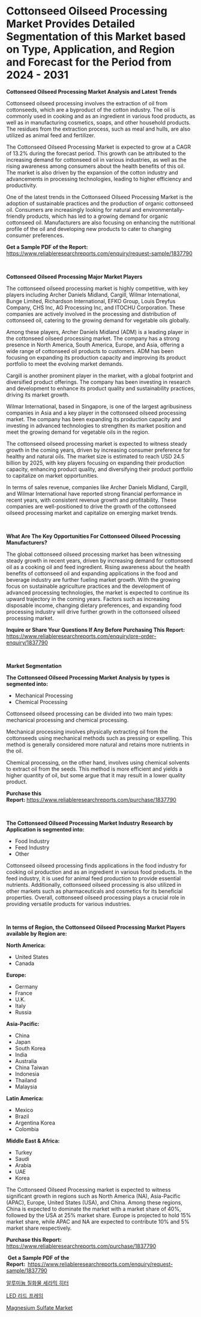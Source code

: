 <p><h1>Cottonseed Oilseed Processing Market Provides Detailed Segmentation of this Market based on Type, Application, and Region and Forecast for the Period from 2024 - 2031</h1></p><p><strong>Cottonseed Oilseed Processing Market Analysis and Latest Trends</strong></p>
<p><p>Cottonseed oilseed processing involves the extraction of oil from cottonseeds, which are a byproduct of the cotton industry. The oil is commonly used in cooking and as an ingredient in various food products, as well as in manufacturing cosmetics, soaps, and other household products. The residues from the extraction process, such as meal and hulls, are also utilized as animal feed and fertilizer.</p><p>The Cottonseed Oilseed Processing Market is expected to grow at a CAGR of 13.2% during the forecast period. This growth can be attributed to the increasing demand for cottonseed oil in various industries, as well as the rising awareness among consumers about the health benefits of this oil. The market is also driven by the expansion of the cotton industry and advancements in processing technologies, leading to higher efficiency and productivity.</p><p>One of the latest trends in the Cottonseed Oilseed Processing Market is the adoption of sustainable practices and the production of organic cottonseed oil. Consumers are increasingly looking for natural and environmentally-friendly products, which has led to a growing demand for organic cottonseed oil. Manufacturers are also focusing on enhancing the nutritional profile of the oil and developing new products to cater to changing consumer preferences.</p></p>
<p><strong>Get a Sample PDF of the Report:&nbsp;</strong> <a href="https://www.reliableresearchreports.com/enquiry/request-sample/1837790">https://www.reliableresearchreports.com/enquiry/request-sample/1837790</a></p>
<p>&nbsp;</p>
<p><strong>Cottonseed Oilseed Processing Major Market Players</strong></p>
<p><p>The cottonseed oilseed processing market is highly competitive, with key players including Archer Daniels Midland, Cargill, Wilmar International, Bunge Limited, Richardson International, EFKO Group, Louis Dreyfus Company, CHS Inc, AG Processing Inc, and ITOCHU Corporation. These companies are actively involved in the processing and distribution of cottonseed oil, catering to the growing demand for vegetable oils globally.</p><p>Among these players, Archer Daniels Midland (ADM) is a leading player in the cottonseed oilseed processing market. The company has a strong presence in North America, South America, Europe, and Asia, offering a wide range of cottonseed oil products to customers. ADM has been focusing on expanding its production capacity and improving its product portfolio to meet the evolving market demands.</p><p>Cargill is another prominent player in the market, with a global footprint and diversified product offerings. The company has been investing in research and development to enhance its product quality and sustainability practices, driving its market growth.</p><p>Wilmar International, based in Singapore, is one of the largest agribusiness companies in Asia and a key player in the cottonseed oilseed processing market. The company has been expanding its production capacity and investing in advanced technologies to strengthen its market position and meet the growing demand for vegetable oils in the region.</p><p>The cottonseed oilseed processing market is expected to witness steady growth in the coming years, driven by increasing consumer preference for healthy and natural oils. The market size is estimated to reach USD 24.5 billion by 2025, with key players focusing on expanding their production capacity, enhancing product quality, and diversifying their product portfolio to capitalize on market opportunities.</p><p>In terms of sales revenue, companies like Archer Daniels Midland, Cargill, and Wilmar International have reported strong financial performance in recent years, with consistent revenue growth and profitability. These companies are well-positioned to drive the growth of the cottonseed oilseed processing market and capitalize on emerging market trends.</p></p>
<p>&nbsp;</p>
<p><strong>What Are The Key Opportunities For Cottonseed Oilseed Processing Manufacturers?</strong></p>
<p><p>The global cottonseed oilseed processing market has been witnessing steady growth in recent years, driven by increasing demand for cottonseed oil as a cooking oil and feed ingredient. Rising awareness about the health benefits of cottonseed oil and expanding applications in the food and beverage industry are further fueling market growth. With the growing focus on sustainable agriculture practices and the development of advanced processing technologies, the market is expected to continue its upward trajectory in the coming years. Factors such as increasing disposable income, changing dietary preferences, and expanding food processing industry will drive further growth in the cottonseed oilseed processing market.</p></p>
<p><strong>Inquire or Share Your Questions If Any Before Purchasing This Report:</strong> <a href="https://www.reliableresearchreports.com/enquiry/pre-order-enquiry/1837790">https://www.reliableresearchreports.com/enquiry/pre-order-enquiry/1837790</a></p>
<p>&nbsp;</p>
<p><strong>Market Segmentation</strong></p>
<p><strong>The Cottonseed Oilseed Processing Market Analysis by types is segmented into:</strong></p>
<p><ul><li>Mechanical Processing</li><li>Chemical Processing</li></ul></p>
<p><p>Cottonseed oilseed processing can be divided into two main types: mechanical processing and chemical processing. </p><p>Mechanical processing involves physically extracting oil from the cottonseeds using mechanical methods such as pressing or expelling. This method is generally considered more natural and retains more nutrients in the oil.</p><p>Chemical processing, on the other hand, involves using chemical solvents to extract oil from the seeds. This method is more efficient and yields a higher quantity of oil, but some argue that it may result in a lower quality product.</p></p>
<p><strong>Purchase this Report:&nbsp;</strong><a href="https://www.reliableresearchreports.com/purchase/1837790">https://www.reliableresearchreports.com/purchase/1837790</a></p>
<p>&nbsp;</p>
<p><strong>The Cottonseed Oilseed Processing Market Industry Research by Application is segmented into:</strong></p>
<p><ul><li>Food Industry</li><li>Feed Industry</li><li>Other</li></ul></p>
<p><p>Cottonseed oilseed processing finds applications in the food industry for cooking oil production and as an ingredient in various food products. In the feed industry, it is used for animal feed production to provide essential nutrients. Additionally, cottonseed oilseed processing is also utilized in other markets such as pharmaceuticals and cosmetics for its beneficial properties. Overall, cottonseed oilseed processing plays a crucial role in providing versatile products for various industries.</p></p>
<p>&nbsp;</p>
<p><strong>In terms of Region, the Cottonseed Oilseed Processing Market Players available by Region are:</strong></p>
<p>
    <p> <strong> North America: </strong>
        <ul>
            <li>United States</li>
            <li>Canada</li>
        </ul>
        </p> 
    <p> <strong> Europe: </strong>
        <ul>
            <li>Germany</li>
            <li>France</li>
            <li>U.K.</li>
            <li>Italy</li>
            <li>Russia</li>
        </ul>
        </p> 
    <p> <strong> Asia-Pacific: </strong>
        <ul>
            <li>China</li>
            <li>Japan</li>
            <li>South Korea</li>
            <li>India</li>
            <li>Australia</li>
            <li>China Taiwan</li>
            <li>Indonesia</li>
            <li>Thailand</li>
            <li>Malaysia</li>
        </ul>
        </p> 
    <p> <strong> Latin America: </strong>
        <ul>
            <li>Mexico</li>
            <li>Brazil</li>
            <li>Argentina Korea</li>
            <li>Colombia</li>
        </ul>
        </p> 
    <p> <strong> Middle East & Africa: </strong>
        <ul>
            <li>Turkey</li>
            <li>Saudi</li>
            <li>Arabia</li>
            <li>UAE</li>
            <li>Korea</li>
        </ul>
    </p>
    </p>
<p><p>The Cottonseed Oilseed Processing market is expected to witness significant growth in regions such as North America (NA), Asia-Pacific (APAC), Europe, United States (USA), and China. Among these regions, China is expected to dominate the market with a market share of 40%, followed by the USA at 25% market share. Europe is projected to hold 15% market share, while APAC and NA are expected to contribute 10% and 5% market share respectively.</p></p>
<p><strong>Purchase this Report: </strong><a href="https://www.reliableresearchreports.com/purchase/1837790">https://www.reliableresearchreports.com/purchase/1837790</a></p>
<p>&nbsp;<strong>Get a Sample PDF of the Report:&nbsp;&nbsp;</strong><a href="https://www.reliableresearchreports.com/enquiry/request-sample/1837790">https://www.reliableresearchreports.com/enquiry/request-sample/1837790</a></p>
<p><strong></strong></p>
<p><p><a href="https://medium.com/@akhooha50888/%EC%95%8C%EB%A3%A8%EB%AF%B8%EB%8A%84-%EC%A7%88%ED%99%94%EB%AC%BC-%EC%84%B8%EB%9D%BC%EB%AF%B9-%ED%9E%88%ED%84%B0-%EC%8B%9C%EC%9E%A5%EC%9D%80-%EC%8B%9C%EC%9E%A5-%EC%A0%90%EC%9C%A0%EC%9C%A8-%ED%81%AC%EA%B8%B0-%EB%B0%8F-2031%EB%85%84%EA%B9%8C%EC%A7%80%EC%9D%98-%EC%98%88%EC%83%81-%EC%98%88%EC%B8%A1%EC%97%90-%EC%A3%BC%EB%AA%A9%ED%95%A9%EB%8B%88%EB%8B%A4-deb0e2e131d4">알루미늄 질화물 세라믹 히터</a></p><p><a href="https://medium.com/@akhooha50888/2024%EB%85%84%EB%B6%80%ED%84%B0-2031%EB%85%84%EA%B9%8C%EC%A7%80-led-%EB%A6%AC%EB%93%9C-%ED%94%84%EB%A0%88%EC%9E%84-%EC%8B%9C%EC%9E%A5-%EC%A0%90%EC%9C%A0%EC%9C%A8-%EB%B3%80%ED%99%94-%EB%B0%8F-%EC%8B%9C%EC%9E%A5-%EC%84%B1%EC%9E%A5-%ED%8A%B8%EB%A0%8C%EB%93%9C-82b2f5dbca2d">LED 리드 프레임</a></p><p><a href="https://view.publitas.com/reportprime-1/magnesium-sulfate-market-analysis-and-market-size-global-industry-overview-market-segmentation-and-forecast-2024-to-2031/">Magnesium Sulfate Market</a></p></p>